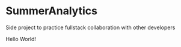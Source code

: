 # SummerAnalytics
Side project to practice fullstack collaboration with other developers

Hello World!
